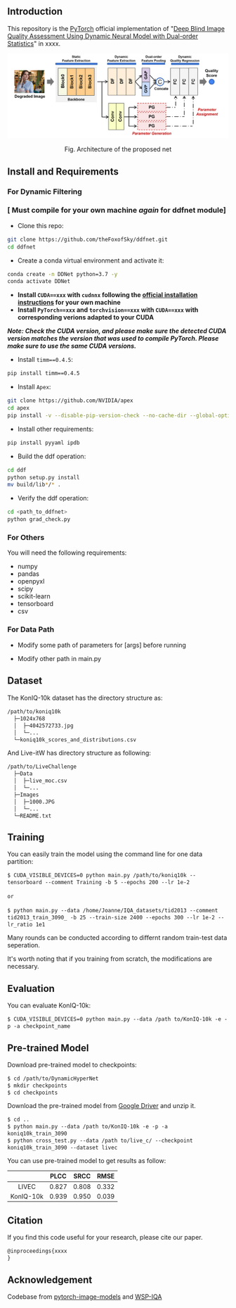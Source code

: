 ## Introduction

This repository is the [PyTorch](http://pytorch.org)  official implementation of "[Deep Blind Image Quality Assessment Using Dynamic Neural Model with Dual-order Statistics](#)" in xxxx.

<p align = 'center'>
<img src = 'img/net_frame3.png' width = '627px'>
</p>
<p align = 'center'>
Fig. Architecture of the proposed net
</p>


## Install and Requirements

### For Dynamic Filtering 

### [ Must compile for your own machine *again* for ddfnet module]

- Clone this repo:

```bash
git clone https://github.com/theFoxofSky/ddfnet.git
cd ddfnet
```

- Create a conda virtual environment and activate it:

```bash
conda create -n DDNet python=3.7 -y
conda activate DDNet
```

- **Install `CUDA==xxx` with `cudnnx` following the [official installation instructions](https://docs.nvidia.com/cuda/cuda-installation-guide-linux/index.html) for your own machine** 
- **Install `PyTorch==xxx` and `torchvision==xxx` with `CUDA==xxx` with corresponding verions adapted to your CUDA**

***Note: Check the CUDA version, and please make sure the detected CUDA version matches the version that was used to compile PyTorch. Please make sure to use the same CUDA versions.*** 

- Install `timm==0.4.5`:

```bash
pip install timm==0.4.5
```

- Install `Apex`:

```bash
git clone https://github.com/NVIDIA/apex
cd apex
pip install -v --disable-pip-version-check --no-cache-dir --global-option="--cpp_ext" --global-option="--cuda_ext" ./
```

- Install other requirements:

```bash
pip install pyyaml ipdb
```

- Build the ddf operation:

```bash
cd ddf
python setup.py install
mv build/lib*/* .
```

- Verify the ddf operation:

```bash
cd <path_to_ddfnet>
python grad_check.py
```

### For Others

You will need the following requirements:

- numpy
- pandas
- openpyxl
- scipy
- scikit-learn
- tensorboard
- csv

### For Data Path

+ Modify some path of parameters for [args] before running

+ Modify other path in main.py

  

## Dataset

The KonIQ-10k dataset has the directory structure as:

```
/path/to/koniq10k
  ├─1024x768
  │  ├─4042572733.jpg
  │  └─...
  └─koniq10k_scores_and_distributions.csv
```

And Live-itW has directory structure as following:

```
/path/to/LiveChallenge
  ├─Data
  │  ├─live_moc.csv
  │  └─...
  ├─Images
  │  ├─1000.JPG
  │  └─...
  └─README.txt
```



## Training

You can easily train the model using the command line  for one data partition:

```
$ CUDA_VISIBLE_DEVICES=0 python main.py /path/to/koniq10k --tensorboard --comment Training -b 5 --epochs 200 --lr 1e-2

or

$ python main.py --data /home/Joanne/IQA_datasets/tid2013 --comment tid2013_train_3090_ -b 25 --train-size 2400 --epochs 300 --lr 1e-2 --lr_ratio 1e1 
```

Many rounds can be conducted according to differnt random train-test data seperation.

It's worth noting that if you training from scratch, the modifications are necessary.



## Evaluation 

You can evaluate KonIQ-10k:

```
$ CUDA_VISIBLE_DEVICES=0 python main.py --data /path to/KonIQ-10k -e -p -a checkpoint_name
```

## Pre-trained Model

Download pre-trained model to checkpoints:

```
$ cd /path/to/DynamicHyperNet
$ mkdir checkpoints
$ cd checkpoints
```

Download the pre-trained model from [Google Driver](https://drive.google.com/file/d/15WuMQJUOOdpodnKuBfZdurV1W3bg9c7Q/view?usp=sharing) and unzip it.

```
$ cd ..
$ python main.py --data /path to/KonIQ-10k -e -p -a koniq10k_train_3090
$ python cross_test.py --data /path to/live_c/ --checkpoint koniq10k_train_3090 --dataset livec 
```

You can use pre-trained model to get results as follow:

|           | PLCC  | SRCC  | RMSE  |
| :-------: | :---: | :---: | :---: |
|   LIVEC   | 0.827 | 0.808 | 0.332 |
| KonIQ-10k | 0.939 | 0.950 | 0.039 |



## Citation

If you find this code useful for your research, please cite our paper.

```
@inproceedings{xxxx
}
```



## Acknowledgement

Codebase from [pytorch-image-models](https://github.com/rwightman/pytorch-image-models) and [WSP-IQA](https://github.com/yichengsu/ICIP2020-WSP-IQA)
